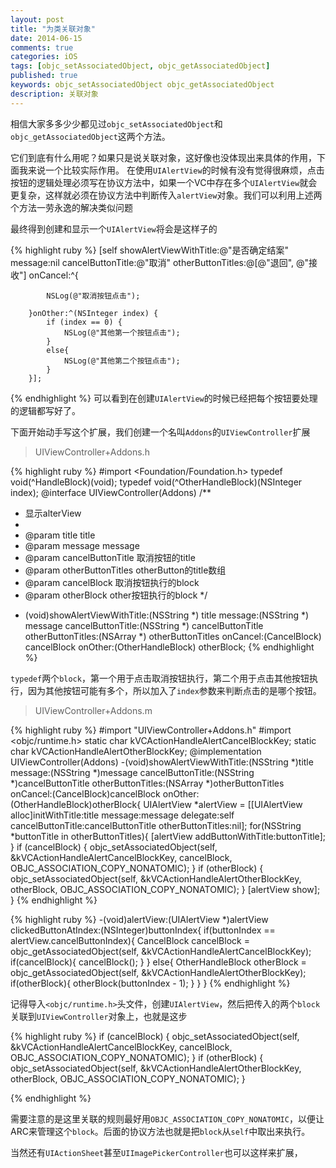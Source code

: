 ```yaml
---
layout: post
title: "为类关联对象"
date: 2014-06-15
comments: true
categories: iOS
tags: [objc_setAssociatedObject, objc_getAssociatedObject]
published: true
keywords: objc_setAssociatedObject objc_getAssociatedObject
description: 关联对象
---
```


相信大家多多少少都见过`objc_setAssociatedObject`和`objc_getAssociatedObject`这两个方法。

它们到底有什么用呢？如果只是说关联对象，这好像也没体现出来具体的作用，下面我来说一个比较实际作用。
在使用`UIAlertView`的时候有没有觉得很麻烦，点击按钮的逻辑处理必须写在协议方法中，如果一个VC中存在多个`UIAlertView`就会更复杂，这样就必须在协议方法中判断传入`alertView`对象。我们可以利用上述两个方法一劳永逸的解决类似问题

最终得到创建和显示一个`UIAlertView`将会是这样子的

{% highlight ruby %}
	[self showAlertViewWithTitle:@"是否确定结案"
                             message:nil
                   cancelButtonTitle:@"取消"
                   otherButtonTitles:@[@"退回", @"接收"]
                            onCancel:^{
                       
            NSLog(@"取消按钮点击");
                       
        }onOther:^(NSInteger index) {
            if (index == 0) {
                NSLog(@"其他第一个按钮点击");
            }
            else{
                NSLog(@"其他第二个按钮点击");
            }
        }];
{% endhighlight %}
可以看到在创建`UIAlertView`的时候已经把每个按钮要处理的逻辑都写好了。

下面开始动手写这个扩展，我们创建一个名叫`Addons`的`UIViewController`扩展

>UIViewController+Addons.h

{% highlight ruby %}
#import <Foundation/Foundation.h>
typedef void(^HandleBlock)(void);
typedef void(^OtherHandleBlock)(NSInteger index);
@interface UIViewController(Addons)<UIAlertViewDelegate>
/**
 *  显示alterView
 *
 *  @param title             title
 *  @param message           message
 *  @param cancelButtonTitle 取消按钮的title
 *  @param otherButtonTitles otherButton的title数组
 *  @param cancelBlock       取消按钮执行的block
 *  @param otherBlock        other按钮执行的block
 */
- (void)showAlertViewWithTitle:(NSString *) title
                      message:(NSString *) message
            cancelButtonTitle:(NSString *) cancelButtonTitle
            otherButtonTitles:(NSArray *) otherButtonTitles
                     onCancel:(CancelBlock) cancelBlock
                      onOther:(OtherHandleBlock) otherBlock;
{% endhighlight %}

`typedef`两个`block`，第一个用于点击取消按钮执行，第二个用于点击其他按钮执行，因为其他按钮可能有多个，所以加入了`index`参数来判断点击的是哪个按钮。

>UIViewController+Addons.m

{% highlight ruby %}
#import "UIViewController+Addons.h"
#import <objc/runtime.h>
static char kVCActionHandleAlertCancelBlockKey;
static char kVCActionHandleAlertOtherBlockKey;
@implementation UIViewController(Addons)
-(void)showAlertViewWithTitle:(NSString *)title
                      message:(NSString *)message
            cancelButtonTitle:(NSString *)cancelButtonTitle
            otherButtonTitles:(NSArray *)otherButtonTitles
                     onCancel:(CancelBlock)cancelBlock
                      onOther:(OtherHandleBlock)otherBlock{
     UIAlertView *alertView = [[UIAlertView alloc]initWithTitle:title
                                                       message:message
                                                      delegate:self
                                             cancelButtonTitle:cancelButtonTitle
                                             otherButtonTitles:nil];
    for(NSString *buttonTitle in otherButtonTitles){
        [alertView addButtonWithTitle:buttonTitle];
    }
    if (cancelBlock) {
        objc_setAssociatedObject(self, &kVCActionHandleAlertCancelBlockKey, cancelBlock, OBJC_ASSOCIATION_COPY_NONATOMIC);
    }
    if (otherBlock) {
        objc_setAssociatedObject(self, &kVCActionHandleAlertOtherBlockKey, otherBlock, OBJC_ASSOCIATION_COPY_NONATOMIC);
    }
    [alertView show];
}
{% endhighlight %}

{% highlight ruby %}
-(void)alertView:(UIAlertView *)alertView clickedButtonAtIndex:(NSInteger)buttonIndex{
	if(buttonIndex == alertView.cancelButtonIndex){
        CancelBlock cancelBlock = objc_getAssociatedObject(self, &kVCActionHandleAlertCancelBlockKey);
        if(cancelBlock){
            cancelBlock();
        }
    }
    else{
        OtherHandleBlock otherBlock = objc_getAssociatedObject(self, &kVCActionHandleAlertOtherBlockKey);
        if(otherBlock){
            otherBlock(buttonIndex - 1);
        }
    }
}
{% endhighlight %}

记得导入`<objc/runtime.h>`头文件，创建`UIAlertView`，然后把传入的两个`block`关联到`UIViewController`对象上，也就是这步

{% highlight ruby %}
 if (cancelBlock) {
        objc_setAssociatedObject(self, &kVCActionHandleAlertCancelBlockKey, cancelBlock, OBJC_ASSOCIATION_COPY_NONATOMIC);
    }
    if (otherBlock) {
        objc_setAssociatedObject(self, &kVCActionHandleAlertOtherBlockKey, otherBlock, OBJC_ASSOCIATION_COPY_NONATOMIC);
    }

{% endhighlight %}

需要注意的是这里关联的规则最好用`OBJC_ASSOCIATION_COPY_NONATOMIC`，以便让ARC来管理这个`block`。后面的协议方法也就是把`block`从`self`中取出来执行。

当然还有`UIActionSheet`甚至`UIImagePickerController`也可以这样来扩展，